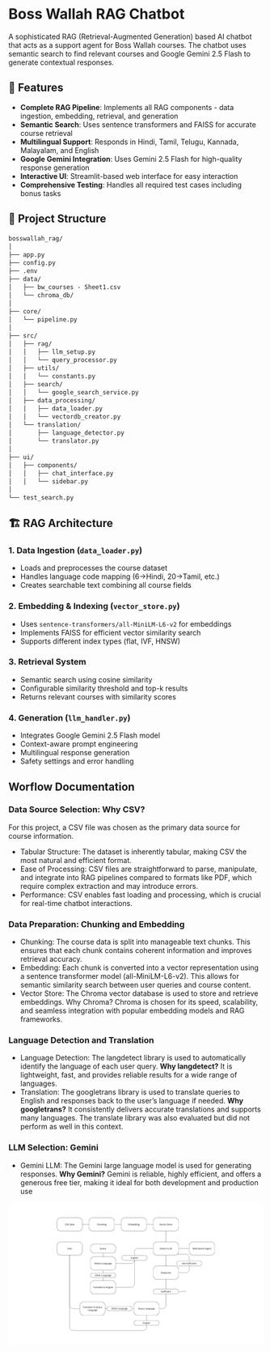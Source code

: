 # Boss Wallah RAG Chatbot

A sophisticated RAG (Retrieval-Augmented Generation) based AI chatbot that acts as a support agent for Boss Wallah courses. The chatbot uses semantic search to find relevant courses and Google Gemini 2.5 Flash to generate contextual responses.

## 🚀 Features

- **Complete RAG Pipeline**: Implements all RAG components - data ingestion, embedding, retrieval, and generation
- **Semantic Search**: Uses sentence transformers and FAISS for accurate course retrieval
- **Multilingual Support**: Responds in Hindi, Tamil, Telugu, Kannada, Malayalam, and English
- **Google Gemini Integration**: Uses Gemini 2.5 Flash for high-quality response generation
- **Interactive UI**: Streamlit-based web interface for easy interaction
- **Comprehensive Testing**: Handles all required test cases including bonus tasks

## 📁 Project Structure

```
bosswallah_rag/
│
├── app.py
├── config.py
├── .env
├── data/
│   ├── bw_courses - Sheet1.csv
│   └── chroma_db/
│
├── core/
│   └── pipeline.py
│
├── src/
│   ├── rag/
│   │   ├── llm_setup.py
│   │   └── query_processor.py
│   ├── utils/
│   │   └── constants.py
│   ├── search/
│   │   └── google_search_service.py
│   ├── data_processing/
│   │   ├── data_loader.py
│   │   └── vectordb_creator.py
│   └── translation/
│       ├── language_detector.py
│       └── translator.py
│
├── ui/
│   ├── components/
│   │   ├── chat_interface.py
│   │   └── sidebar.py
│
└── test_search.py
```

## 🏗️ RAG Architecture

### 1. Data Ingestion (`data_loader.py`)
- Loads and preprocesses the course dataset
- Handles language code mapping (6→Hindi, 20→Tamil, etc.)
- Creates searchable text combining all course fields

### 2. Embedding & Indexing (`vector_store.py`)
- Uses `sentence-transformers/all-MiniLM-L6-v2` for embeddings
- Implements FAISS for efficient vector similarity search
- Supports different index types (flat, IVF, HNSW)

### 3. Retrieval System
- Semantic search using cosine similarity
- Configurable similarity threshold and top-k results
- Returns relevant courses with similarity scores

### 4. Generation (`llm_handler.py`)
- Integrates Google Gemini 2.5 Flash model
- Context-aware prompt engineering
- Multilingual response generation
- Safety settings and error handling

## Worflow Documentation

### Data Source Selection: Why CSV?
For this project, a CSV file was chosen as the primary data source for course information.

- Tabular Structure: The dataset is inherently tabular, making CSV the most natural and efficient format.
- Ease of Processing: CSV files are straightforward to parse, manipulate, and integrate into RAG pipelines compared to formats like PDF, which require complex extraction and may introduce errors.
- Performance: CSV enables fast loading and processing, which is crucial for real-time chatbot interactions.

### Data Preparation: Chunking and Embedding
- Chunking:
The course data is split into manageable text chunks. This ensures that each chunk contains coherent information and improves retrieval accuracy.
- Embedding:
Each chunk is converted into a vector representation using a sentence transformer model (all-MiniLM-L6-v2).
This allows for semantic similarity search between user queries and course content.
- Vector Store:
The Chroma vector database is used to store and retrieve embeddings.
Why Chroma?
Chroma is chosen for its speed, scalability, and seamless integration with popular embedding models and RAG frameworks.

### Language Detection and Translation
- Language Detection:
The langdetect library is used to automatically identify the language of each user query.
**Why langdetect?**
It is lightweight, fast, and provides reliable results for a wide range of languages.
- Translation:
The googletrans library is used to translate queries to English and responses back to the user’s language if needed.
**Why googletrans?**
It consistently delivers accurate translations and supports many languages.
The translate library was also evaluated but did not perform as well in this context.

### LLM Selection: Gemini
- Gemini LLM:
The Gemini large language model is used for generating responses.
**Why Gemini?**
Gemini is reliable, highly efficient, and offers a generous free tier, making it ideal for both development and production use

![Architecture](docs/bosswallah_rag_architecture.png)
